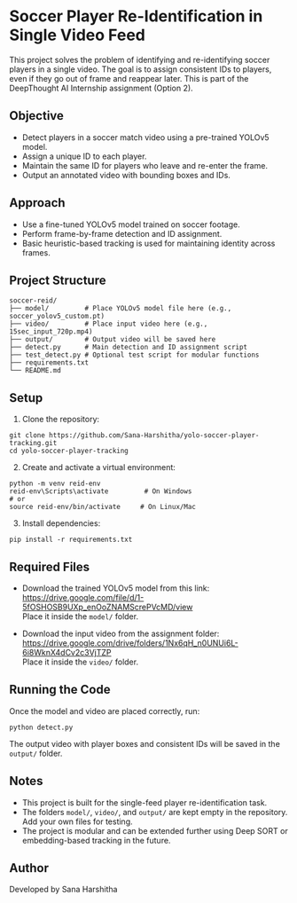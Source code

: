 # Soccer Player Re-Identification in Single Video Feed

This project solves the problem of identifying and re-identifying soccer players in a single video. The goal is to assign consistent IDs to players, even if they go out of frame and reappear later. This is part of the DeepThought AI Internship assignment (Option 2).

## Objective

- Detect players in a soccer match video using a pre-trained YOLOv5 model.
- Assign a unique ID to each player.
- Maintain the same ID for players who leave and re-enter the frame.
- Output an annotated video with bounding boxes and IDs.

## Approach

- Use a fine-tuned YOLOv5 model trained on soccer footage.
- Perform frame-by-frame detection and ID assignment.
- Basic heuristic-based tracking is used for maintaining identity across frames.

## Project Structure

```
soccer-reid/
├── model/         # Place YOLOv5 model file here (e.g., soccer_yolov5_custom.pt)
├── video/         # Place input video here (e.g., 15sec_input_720p.mp4)
├── output/        # Output video will be saved here
├── detect.py      # Main detection and ID assignment script
├── test_detect.py # Optional test script for modular functions
├── requirements.txt
└── README.md
```

## Setup

1. Clone the repository:

```
git clone https://github.com/Sana-Harshitha/yolo-soccer-player-tracking.git
cd yolo-soccer-player-tracking
```

2. Create and activate a virtual environment:

```
python -m venv reid-env
reid-env\Scripts\activate         # On Windows
# or
source reid-env/bin/activate     # On Linux/Mac
```

3. Install dependencies:

```
pip install -r requirements.txt
```

## Required Files

- Download the trained YOLOv5 model from this link:  
  https://drive.google.com/file/d/1-5fOSHOSB9UXp_enOoZNAMScrePVcMD/view  
  Place it inside the `model/` folder.

- Download the input video from the assignment folder:  
  https://drive.google.com/drive/folders/1Nx6qH_n0UNUi6L-6i8WknX4dCv2c3VjTZP  
  Place it inside the `video/` folder.

## Running the Code

Once the model and video are placed correctly, run:

```
python detect.py
```

The output video with player boxes and consistent IDs will be saved in the `output/` folder.

## Notes

- This project is built for the single-feed player re-identification task.
- The folders `model/`, `video/`, and `output/` are kept empty in the repository. Add your own files for testing.
- The project is modular and can be extended further using Deep SORT or embedding-based tracking in the future.

## Author

Developed by Sana Harshitha 
